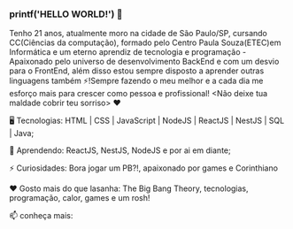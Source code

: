 ### printf('HELLO WORLD!') 👋
Tenho 21 anos, atualmente moro na cidade de São Paulo/SP, cursando CC(Ciências da computação), formado pelo Centro Paula Souza(ETEC)em Informática e um eterno aprendiz de tecnologia e programação - Apaixonado pelo universo de desenvolvimento BackEnd e com um desvio para o FrontEnd, além disso estou sempre disposto a aprender outras linguagens também ⚡!Sempre fazendo o meu melhor e a cada dia me esforço mais para crescer como pessoa e profissional! <Não deixe tua maldade cobrir teu sorriso> ❤

🖥️ Tecnologias: HTML | CSS | JavaScript | NodeJS | ReactJS | NestJS | SQL | Java;

🌱 Aprendendo: ReactJS, NestJS, NodeJS e por ai em diante;

⚡ Curiosidades: Bora jogar um PB?!, apaixonado por games e Corinthiano

❤️ Gosto mais do que lasanha: The Big Bang Theory, tecnologias, programação, calor, games e um rosh!

📫 conheça mais:
